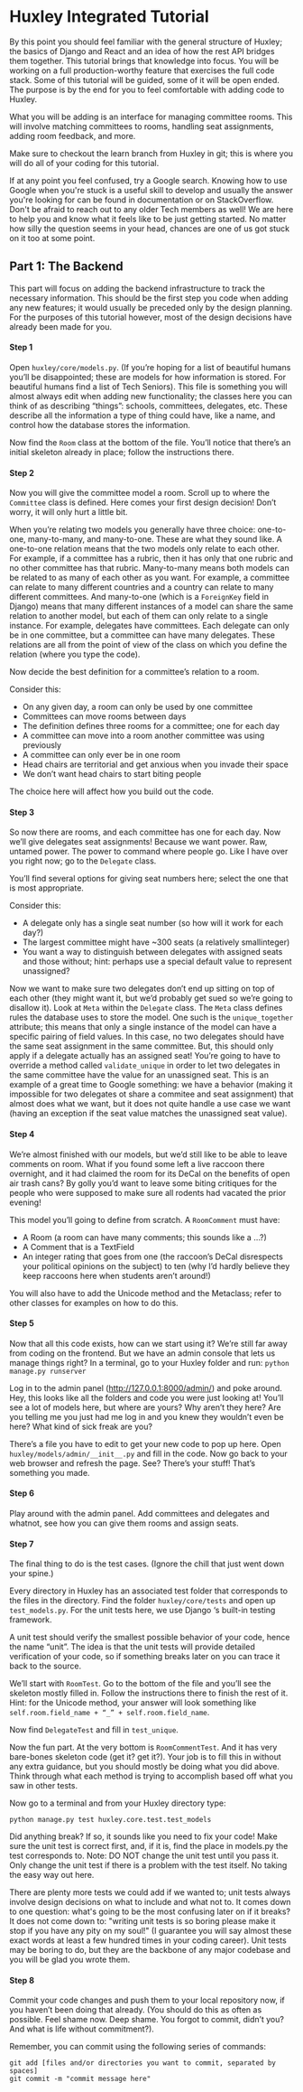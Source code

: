 # Huxley Integrated Tutorial
 
 
By this point you should feel familiar with the general structure of Huxley; the basics of Django and React and an idea of how the rest API bridges them together. This tutorial brings that knowledge into focus. You will be working on a full production-worthy feature that exercises the full code stack. Some of this tutorial will be guided, some of it will be open ended. The purpose is by the end for you to feel comfortable with adding code to Huxley.
 
What you will be adding is an interface for managing committee rooms. This will involve matching committees to rooms, handling seat assignments, adding room feedback, and more.
 
Make sure to checkout the learn branch from Huxley in git; this is where you will do all of your coding for this tutorial.

If at any point you feel confused, try a Google search. Knowing how to use Google when you're stuck is a useful skill to develop and usually the answer you're looking for can be found in documentation or on StackOverflow. Don't be afraid to reach out to any older Tech members as well! We are here to help you and know what it feels like to be just getting started. No matter how silly the question seems in your head, chances are one of us got stuck on it too at some point.

 
## Part 1: The Backend
 
This part will focus on adding the backend infrastructure to track the necessary information. This should be the first step you code when adding any new features; it would usually be preceded only by the design planning. For the purposes of this tutorial however, most of the design decisions have already been made for you.
 
#### Step 1
 
Open ```huxley/core/models.py```. (If you’re hoping for a list of beautiful humans you’ll be disappointed; these are models for how information is stored. For beautiful humans find a list of Tech Seniors). This file is something you will almost always edit when adding new functionality; the classes here you can think of as describing “things”: schools, committees, delegates, etc.  These describe all the information a type of thing could have, like a name, and control how the database stores the information.
 
Now find the ```Room``` class at the bottom of the file. You’ll notice that there’s an initial skeleton already in place; follow the instructions there.
 
#### Step 2
 
Now you will give the committee model a room. Scroll up to where the ```Committee``` class is defined. Here comes your first design decision! Don’t worry, it will only hurt a little bit.
 
When you’re relating two models you generally have three choice: one-to-one, many-to-many, and many-to-one. These are what they sound like. A one-to-one relation means that the two models only relate to each other. For example, if a committee has a rubric, then it has only that one rubric and no other committee has that rubric. Many-to-many means both models can be related to as many of each other as you want. For example, a committee can relate to many different countries and a country can relate to many different committees. And many-to-one (which is a ```ForeignKey``` field in Django) means that many different instances of a model can share the same relation to another model, but each of them can only relate to a single instance. For example, delegates have committees. Each delegate can only be in one committee, but a committee can have many delegates. These relations are all from the point of view of the class on which you define the relation (where you type the code).
 
Now decide the best definition for a committee’s relation to a room.
 
Consider this:
 
* On any given day, a room can only be used by one committee
* Committees can move rooms between days
* The definition defines three rooms for a committee; one for each day
* A committee can move into a room another committee was using previously
* A committee can only ever be in one room 
* Head chairs are territorial and get anxious when you invade their space
* We don’t want head chairs to start biting people
 
The choice here will affect how you build out the code.
 
#### Step 3
 
So now there are rooms, and each committee has one for each day. Now we’ll give delegates seat assignments! Because we want power. Raw, untamed power. The power to command where people go. Like I have over you right now; go to the ```Delegate``` class. 
 
You’ll find several options for giving seat numbers here; select the one that is most appropriate. 
 
Consider this:
 
* A delegate only has a single seat number (so how will it work for each day?)
* The largest committee might have ~300 seats (a relatively smallinteger)
* You want a way to distinguish between delegates with assigned seats and those without; hint: perhaps use a special default value to represent unassigned?
 
Now we want to make sure two delegates don’t end up sitting on top of each other (they might want it, but we’d probably get sued so we’re going to disallow it). Look at ```Meta``` within the ```Delegate``` class. The ```Meta``` class defines rules the database uses to store the model. One such is the ```unique_together``` attribute; this means that only a single instance of the model can have a specific pairing of field values. In this case, no two delegates should have the same seat assignment in the same committee. But, this should only apply if a delegate actually has an assigned seat! You’re going to have to override a method called ```validate_unique``` in order to let two delegates in the same committee have the value for an unassigned seat. This is an example of a great time to Google something: we have a behavior (making it impossible for two delegates ot share a commitee and seat assignment) that almost does what we want, but it does not quite handle a use case we want (having an exception if the seat value matches the unassigned seat value).
 
#### Step 4
 
We’re almost finished with our models, but we’d still like to be able to leave comments on room. What if you found some left a live raccoon there overnight, and it had claimed the room for its DeCal on the benefits of open air trash cans? By golly you’d want to leave some biting critiques for the people who were supposed to make sure all rodents had vacated the prior evening!
 
This model you’ll going to define from scratch.
A ```RoomComment``` must have:

* A Room (a room can have many comments; this sounds like a …?)
* A Comment that is a TextField
* An integer rating that goes from one (the raccoon’s DeCal disrespects your political opinions on the subject) to ten (why I’d hardly believe they keep raccoons here when students aren’t around!)
 
You will also have to add the Unicode method and the Metaclass; refer to other classes for examples on how to do this.
 
#### Step 5
 
Now that all this code exists, how can we start using it? We’re still far away from coding on the frontend. But we have an admin console that lets us manage things right? In a terminal, go to your Huxley folder and run: ```python manage.py runserver```
 
Log in to the admin panel (http://127.0.0.1:8000/admin/) and poke around. Hey, this looks like all the folders and code you were just looking at! You’ll see a lot of models here, but where are yours? Why aren’t they here? Are you telling me you just had me log in and you knew they wouldn’t even be here? What kind of sick freak are you?
 
There’s a file you have to edit to get your new code to pop up here. Open ```huxley/models/admin/__init__.py``` and fill in the code. Now go back to your web browser and refresh the page. See? There’s your stuff! That’s something you made.
 
#### Step 6
 
Play around with the admin panel. Add committees and delegates and whatnot, see how you can give them rooms and assign seats.
 
#### Step 7
 
The final thing to do is the test cases. (Ignore the chill that just went down your spine.)
 
Every directory in Huxley has an associated test folder that corresponds to the files in the directory. Find the folder ```huxley/core/tests``` and open up ```test_models.py```. For the unit tests here, we use Django ‘s built-in testing framework. 
 
A unit test should verify the smallest possible behavior of your code, hence the name “unit”. The idea is that the unit tests will provide detailed verification of your code, so if something breaks later on you can trace it back to the source.
 
We’ll start with ```RoomTest```. Go to the bottom of the file and you’ll see the skeleton mostly filled in. Follow the instructions there to finish the rest of it. Hint: for the Unicode method, your answer will look something like ```self.room.field_name + “_” + self.room.field_name```.
 
Now find ```DelegateTest``` and fill in ```test_unique```.
 
Now the fun part. At the very bottom is ```RoomCommentTest```. And it has very bare-bones skeleton code (get it? get it?). Your job is to fill this in without any extra guidance, but you should mostly be doing what you did above. Think through what each method is trying to accomplish based off what you saw in other tests.
 
Now go to a terminal and from your Huxley directory type:
 
```
python manage.py test huxley.core.test.test_models
```
 
Did anything break? If so, it sounds like you need to fix your code! Make sure the unit test is correct first, and, if it is, find the place in models.py the test corresponds to. Note: DO NOT change the unit test until you pass it. Only change the unit test if there is a problem with the test itself. No taking the easy way out here.

There are plenty more tests we could add if we wanted to; unit tests always involve design decisions on what to include and what not to. It comes down to one question: what's going to be the most confusing later on if it breaks? It does not come down to: "writing unit tests is so boring please make it stop if you have any pity on my soul!" (I guarantee you will say almost these exact words at least a few hundred times in your coding career). Unit tests may be boring to do, but they are the backbone of any major codebase and you will be glad you wrote them.
 
#### Step 8
 
Commit your code changes and push them to your local repository now, if you haven’t been doing that already. (You should do this as often as possible. Feel shame now. Deep shame. You forgot to commit, didn’t you? And what is life without commitment?).

Remember, you can commit using the following series of commands:

```
git add [files and/or directories you want to commit, separated by spaces]
git commit -m "commit message here"
```

